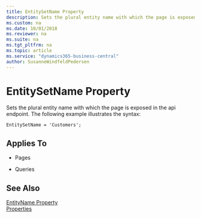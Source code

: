 ```yaml
---
title: EntitySetName Property
description: Sets the plural entity name with which the page is exposed in the api endpoint.
ms.custom: na
ms.date: 10/01/2018
ms.reviewer: na
ms.suite: na
ms.tgt_pltfrm: na
ms.topic: article
ms.service: "dynamics365-business-central"
author: SusanneWindfeldPedersen
---
```


# EntitySetName Property
Sets the plural entity name with which the page is exposed in the api endpoint. The following example illustrates the syntax:

```
EntitySetName = 'Customers';
```
    
## Applies To  
  
- Pages  
  
- Queries  
  
## See Also  
 [EntityName Property](devenv-entityname-property.md)  
 [Properties](devenv-properties.md)  